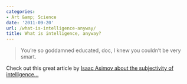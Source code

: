 ```yaml
---
categories:
- Art &amp; Science
date: '2011-09-20'
url: /what-is-intelligence-anyway/
title: What is intelligence, anyway?
---
```


<blockquote>You’re so goddamned educated, doc, I knew you couldn’t be very smart.</blockquote>

Check out this great article by <a href="http://talentdevelop.com/articles/WIIA.html">Isaac Asimov about the subjectivity of intelligence...</a>